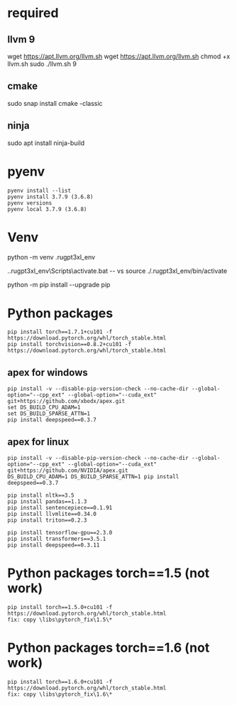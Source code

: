 # required 

## llvm 9
wget https://apt.llvm.org/llvm.sh
wget https://apt.llvm.org/llvm.sh
chmod +x llvm.sh
sudo ./llvm.sh 9

## cmake
sudo snap install cmake -classic

## ninja
sudo apt install ninja-build

# pyenv
```
pyenv install --list
pyenv install 3.7.9 (3.6.8)
pyenv versions
pyenv local 3.7.9 (3.6.8)
```

# Venv
python -m venv .rugpt3xl_env

.\.rugpt3xl_env\Scripts\activate.bat
-- vs
source ./.rugpt3xl_env/bin/activate

python -m pip install --upgrade pip

# Python packages

```
pip install torch==1.7.1+cu101 -f https://download.pytorch.org/whl/torch_stable.html
pip install torchvision==0.8.2+cu101 -f https://download.pytorch.org/whl/torch_stable.html
```

## apex for windows
```
pip install -v --disable-pip-version-check --no-cache-dir --global-option="--cpp_ext" --global-option="--cuda_ext" git+https://github.com/xbodx/apex.git
set DS_BUILD_CPU_ADAM=1 
set DS_BUILD_SPARSE_ATTN=1
pip install deepspeed==0.3.7
```
## apex for linux
```
pip install -v --disable-pip-version-check --no-cache-dir --global-option="--cpp_ext" --global-option="--cuda_ext" git+https://github.com/NVIDIA/apex.git
DS_BUILD_CPU_ADAM=1 DS_BUILD_SPARSE_ATTN=1 pip install deepspeed==0.3.7
```
```
pip install nltk==3.5
pip install pandas==1.1.3
pip install sentencepiece==0.1.91
pip install llvmlite==0.34.0
pip install triton==0.2.3

pip install tensorflow-gpu==2.3.0
pip install transformers==3.5.1
pip install deepspeed==0.3.11
```

# Python packages torch==1.5 (not work)
```
pip install torch==1.5.0+cu101 -f https://download.pytorch.org/whl/torch_stable.html
fix: copy \libs\pytorch_fix\1.5\*
```

# Python packages torch==1.6 (not work)
```
pip install torch==1.6.0+cu101 -f https://download.pytorch.org/whl/torch_stable.html
fix: copy \libs\pytorch_fix\1.6\*
```
